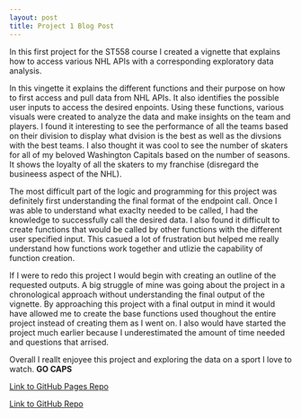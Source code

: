 ```yaml
---
layout: post
title: Project 1 Blog Post
---
```


In this first project for the ST558 course I created a vignette that explains how to access various NHL APIs with a corresponding exploratory data analysis.

In this vingette it explains the different functions and their purpose on how to first access and pull data from NHL APIs. It also identifies the possible user inputs to access the desired enpoints. Using these functions, various visuals were created to analyze the data and make insights on the team and players. I found it interesting to see the performance of all the teams based on their division to display what dvision is the best as well as the divsions with the best teams. I also thought it was cool to see the number of skaters for all of my beloved Washington Capitals based on the number of seasons. It shows the loyalty of all the skaters to my franchise (disregard the busineess aspect of the NHL).

The most difficult part of the logic and programming for this project was definitely first understanding the final format of the endpoint call. Once I was able to understand what exaclty needed to be called, I had the knowledge to successfully call the desired data. I also found it difficult to create functions that would be called by other functions with the different user specified input. This casued a lot of frustration but helped me really understand how functions work together and utlizie the capability of function creation.

If I were to redo this project I would begin with creating an outline of the requested outputs. A big struggle of mine was going about the project in a chronological approach without understanding the final output of the vignette. By approaching this project with a final output in mind it would have allowed me to create the base functions used thoughout the entire project instead of creating them as I went on. I also would have started the project much earlier because I underestimated the amount of time needed and questions that arrised.

Overall I reallt enjoyee this project and exploring the data on a sport I love to watch. **GO CAPS**

[Link to GitHub Pages Repo](https://tylerapollard.github.io/ST558-Project-1/)

[Link to GitHub Repo](https://github.com/TylerAPollard/ST558-Project-1)

